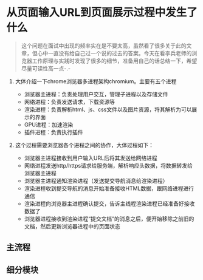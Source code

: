 <!--
 * @Date: 2020-05-22 20:22:11
 * @LastEditors: hanjiawang
 * @LastEditTime: 2020-05-22 22:39:55
--> 
# 从页面输入URL到页面展示过程中发生了什么
> 这个问题在面试中出现的频率实在是不要太高，虽然看了很多关于此的文章，但心中一直没有给自己过一个说的过去的答案。今天在看李兵老师的浏览器工作原理与实践时发现了很多的细节，准备用自己的话总结一下，希望尽量可读性高一点-.-

1. 大体介绍一下chrome浏览器多进程架构chromium。主要有五个进程
   - 浏览器主进程：负责处理用户交互，管理子进程以及存储文件
   - 网络进程：负责发送请求，下载资源等
   - 渲染进程：负责解析html、js、css文件以及图片资源，将其解析为可以展示的界面
   - GPU进程：加速渲染 
   - 插件进程：负责执行插件

2. 这个过程需要浏览器各个进程之间的协作，大体过程如下：
   - 浏览器主进程接收到用户输入URL后将其发送给网络进程
   - 网络进程发送http/https请求给服务端，解析响应头数据，将数据转发给浏览器主进程
   - 浏览器主进程通知渲染进程（发送提交导航消息给渲染进程）
   - 渲染进程收到提交导航的消息开始准备接收HTML数据，跟网络进程进行通信
   - 渲染进程向浏览器主进程确认提交，告诉主线程渲染进程已经准备好接收数据了
   - 浏览器进程接收到渲染进程“提交文档”的消息之后，便开始移除之前旧的文档，然后更新浏览器进程中的页面状态

## 主流程

## 细分模块